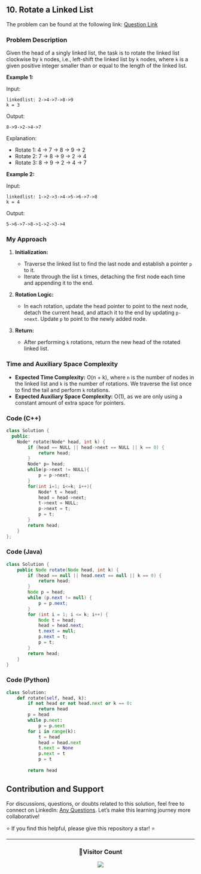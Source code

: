 ## 10. Rotate a Linked List

The problem can be found at the following link: [Question Link](https://www.geeksforgeeks.org/problems/rotate-a-linked-list/1)

### Problem Description

Given the head of a singly linked list, the task is to rotate the linked list clockwise by `k` nodes, i.e., left-shift the linked list by `k` nodes, where `k` is a given positive integer smaller than or equal to the length of the linked list.

**Example 1:**

Input:
```
linkedlist: 2->4->7->8->9 
k = 3
```
Output:
```
8->9->2->4->7
```
Explanation:
- Rotate 1: 4 -> 7 -> 8 -> 9 -> 2
- Rotate 2: 7 -> 8 -> 9 -> 2 -> 4
- Rotate 3: 8 -> 9 -> 2 -> 4 -> 7

**Example 2:**

Input:
```
linkedlist: 1->2->3->4->5->6->7->8 
k = 4
```
Output:
```
5->6->7->8->1->2->3->4
```

### My Approach

1. **Initialization:**
   - Traverse the linked list to find the last node and establish a pointer `p` to it.
   - Iterate through the list `k` times, detaching the first node each time and appending it to the end.

2. **Rotation Logic:**
   - In each rotation, update the head pointer to point to the next node, detach the current head, and attach it to the end by updating `p->next`. Update `p` to point to the newly added node.

3. **Return:**
   - After performing `k` rotations, return the new head of the rotated linked list.

### Time and Auxiliary Space Complexity

- **Expected Time Complexity:** O(n + k), where `n` is the number of nodes in the linked list and `k` is the number of rotations. We traverse the list once to find the tail and perform `k` rotations.
- **Expected Auxiliary Space Complexity:** O(1), as we are only using a constant amount of extra space for pointers.

### Code (C++)

```cpp
class Solution {
  public:
    Node* rotate(Node* head, int k) {
        if (head == NULL || head->next == NULL || k == 0) {
            return head;
        }
        Node* p= head;
        while(p->next != NULL){
            p = p->next;
        }
        for(int i=1; i<=k; i++){
            Node* t = head;
            head = head->next;
            t->next = NULL;
            p->next = t;
            p = t;
        }
        return head;
    }
};
```

### Code (Java)

```java
class Solution {
    public Node rotate(Node head, int k) {
        if (head == null || head.next == null || k == 0) {
            return head;
        }
        Node p = head;
        while (p.next != null) {
            p = p.next;
        }
        for (int i = 1; i <= k; i++) {
            Node t = head;
            head = head.next;
            t.next = null;
            p.next = t;
            p = t;
        }
        return head;
    }
}
```

### Code (Python)

```python
class Solution:
    def rotate(self, head, k):
        if not head or not head.next or k == 0:
            return head
        p = head
        while p.next:
            p = p.next
        for i in range(k):
            t = head
            head = head.next
            t.next = None
            p.next = t
            p = t
        
        return head
```

## Contribution and Support

For discussions, questions, or doubts related to this solution, feel free to connect on LinkedIn: [Any Questions](https://www.linkedin.com/in/het-patel-8b110525a/). Let’s make this learning journey more collaborative!

⭐ If you find this helpful, please give this repository a star! ⭐

---

<div align="center">
  <h3><b>📍Visitor Count</b></h3>
</div>

<p align="center">
  <img src="https://profile-counter.glitch.me/Hunterdii/count.svg" />
</p>
